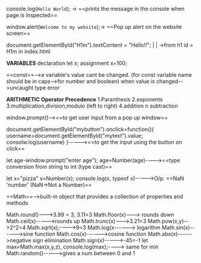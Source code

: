 
console.log(`Hello World`); -> ==prints the message in the console when page is inspected==

window.alert(`Welcome to my website`);-> ==Pop up alert on the website screen==

document.getElementById("H1m").textContent = "Hello!!";
|
|
->from h1 id = H1m in index.html

**VARIABLES**
declaration       let x;
assignment       x=100;

==const==-->a variable's value cant be changed.
(for const variable name should be in caps-->for number and boolean)
when value is changed-->uncaught type error

**ARITHMETIC Operator Precedence**
1.Paranthesis
2.exponents
3.multiplication,division,modulo (left to right)
4.addition n subtraction

window.prompt()-->==to get user input from a pop up window==

document.getElementById("mybutton").onclick=function(){
username=document.getElementById("mytext").value;
consolw.log(username)
}----->==to get the input using the button on click==

let age-window.prompt("enter age");
age=Number(age)---->==type conversion from string to int (type cast)==

let x="pizza"
x=Number(x);
console.log(x, typeof x)----->O/p: ==NaN 'number' (NaN->Not a Number)==

==Math==-->built-in object that provides a collection of properties and methods

Math.round()--->3.99 = 3, 3.11=3
Math.floor(x)---> rounds down
Math.ceil(x)----->rounds up
Math.trunc(x)--->3.21=3
Math.pow(x,y)-->2^2=4
Math.sqrt(x);---->9=3
Math.log(x------> logarithm
Math.sin(x)------>sine function
Math.cos(x)------>cosine function
Math.abs(x)------>negative sign elimination
Math.sign(x)----->-45=-1
let max=Math.max(x,y,z), console.log(max);----> same for min
Math.random()----->gives a num between 0 and 1
